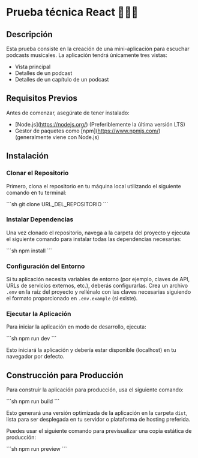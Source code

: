 # Prueba técnica React 🧙‍♂️🚀

## Descripción
Esta prueba consiste en la creación de una mini-aplicación para escuchar
podcasts musicales.
La aplicación tendrá únicamente tres vistas:
- Vista principal
- Detalles de un podcast
- Detalles de un capítulo de un podcast


## Requisitos Previos
Antes de comenzar, asegúrate de tener instalado:
- \[Node.js\](https://nodejs.org/) (Preferiblemente la última versión LTS)
- Gestor de paquetes como \[npm\](https://www.npmjs.com/) (generalmente viene con Node.js)

## Instalación

### Clonar el Repositorio
Primero, clona el repositorio en tu máquina local utilizando el siguiente comando en tu terminal:

\```sh
git clone URL_DEL_REPOSITORIO
\```

### Instalar Dependencias
Una vez clonado el repositorio, navega a la carpeta del proyecto y ejecuta el siguiente comando para instalar todas las dependencias necesarias:

\```sh
npm install
\```

### Configuración del Entorno
Si tu aplicación necesita variables de entorno (por ejemplo, claves de API, URLs de servicios externos, etc.), deberás configurarlas. Crea un archivo `.env` en la raíz del proyecto y rellénalo con las claves necesarias siguiendo el formato proporcionado en `.env.example` (si existe).

### Ejecutar la Aplicación
Para iniciar la aplicación en modo de desarrollo, ejecuta:

\```sh
npm run dev
\```

Esto iniciará la aplicación y debería estar disponible (localhost) en tu navegador por defecto.

## Construcción para Producción
Para construir la aplicación para producción, usa el siguiente comando:

\```sh
npm run build
\```

Esto generará una versión optimizada de la aplicación en la carpeta `dist`, lista para ser desplegada en tu servidor o plataforma de hosting preferida.

Puedes usar el siguiente comando para previsualizar una copia estática de producción:

\```sh
npm run preview
\```


